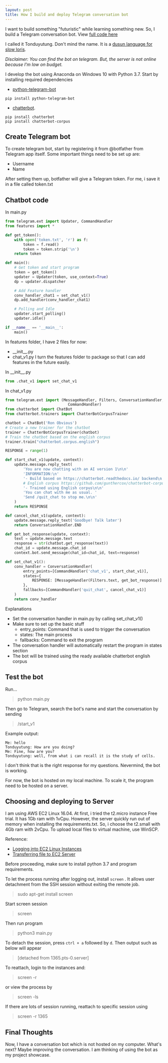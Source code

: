 ```yaml
---
layout: post
title: How I build and deploy Telegram conversation bot
---
```


I want to build something "futuristic" while learning something new. So, I build a Telegram conversation bot. View [full code here](https://github.com/devennn/tonduyutung-bot)

I called it Tonduyutung. Don't mind the name. It is a [dusun language for slow loris](https://glosbe.com/dtp/en/tonduyutung). 

_Disclaimer: You can find the bot on telegram. But, the server is not online because I'm low on budget._

I develop the bot using Anaconda on Windows 10 with Python 3.7. Start by installing required dependencies

- [python-telegram-bot](https://python-telegram-bot.readthedocs.io/en/stable/)

```
pip install python-telegram-bot
```

- [chatterbot](https://chatterbot.readthedocs.io/en/stable/). 

```
pip install chatterbot
pip install chatterbot-corpus
```

## Create Telegram bot

To create telegram bot, start by registering it from @botfather from Telegram app itself. Some important things need to be set up are:

- Username
- Name

After setting them up, botfather will give a Telegram token. For me, i save it in a file called token.txt


## Chatbot code

In main.py

```python
from telegram.ext import Updater, CommandHandler
from features import *

def get_token():
    with open('token.txt', 'r') as f:
        token = f.read()
        token = token.strip('\n')
    return token

def main():
    # Get token and start program
    token = get_token()
    updater = Updater(token, use_context=True)
    dp = updater.dispatcher

    # Add Feature handler
    conv_handler_chat1 = set_chat_v1()
    dp.add_handler(conv_handler_chat1)

    # Polling and Idle
    updater.start_polling()
    updater.idle()

if __name__ == '__main__':
    main()
```

In features folder, I have 2 files for now:
- \_\_init\_\_.py
- chat_v1.py
I turn the features folder to package so that I can add features in the future easily.

In \_\_init\_\_.py
```python
from .chat_v1 import set_chat_v1
```

In chat_v1.py
```python
from telegram.ext import (MessageHandler, Filters, ConversationHandler,
                            CommandHandler)
from chatterbot import ChatBot
from chatterbot.trainers import ChatterBotCorpusTrainer

chatbot = ChatBot('Ron Obvious')
# Create a new trainer for the chatbot
trainer = ChatterBotCorpusTrainer(chatbot)
# Train the chatbot based on the english corpus
trainer.train("chatterbot.corpus.english")

RESPONSE = range(1)

def start_chat_v1(update, context):
    update.message.reply_text(
        'You are now chatting with an AI version 1\n\n'
        'INFORMATION:\n'
        '- Build based on https://chatterbot.readthedocs.io/ backend\n'
        # English corpus https://github.com/gunthercox/chatterbot-corpus/
        '- Trained using English corpus\n\n'
        'You can chat with me as usual. '
        'Send /quit_chat to stop me.\n\n'
    )
    return RESPONSE

def cancel_chat_v1(update, context):
    update.message.reply_text('Goodbye! Talk later')
    return ConversationHandler.END

def get_bot_response(update, context):
    text = update.message.text
    response = str(chatbot.get_response(text))
    chat_id = update.message.chat_id
    context.bot.send_message(chat_id=chat_id, text=response)

def set_chat_v1():
    conv_handler = ConversationHandler(
        entry_points=[CommandHandler('chat_v1', start_chat_v1)],
        states={
            RESPONSE: [MessageHandler(Filters.text, get_bot_response)]
        },
        fallbacks=[CommandHandler('quit_chat', cancel_chat_v1)]
    )
    return conv_handler
```

Explanations
- Set the conversation handler in main.py by calling set_chat_v1()
- Make sure to set up the basic stuff
    - entry_points: Command that is used to trigger the conversation
    - states: The main process
    - fallbacks: Command to exit the program
- The conversation handler will automatically restart the program in states section
- The bot will be trained using the ready available chatterbot english corpus

## Test the bot

Run...
> python main.py

Then go to Telegram, search the bot's name and start the conversation by sending
> /start_v1

Example output:
```
Me: hello
Tonduyutung: How are you doing?
Me: Fine, how are you?
Tonduyutung: well, from what i can recall it is the study of cells.
```
I don't think that is the right response for my questions. Nevermind, the bot is working.

For now, the bot is hosted on my local machine. To scale it, the program need to be hosted on a server. 

## Choosing and deploying to Server

I am using AWS EC2 Linux 16.04. At first, i tried the t2.micro instance Free trial. It has 1Gb ram with 1vCpu. However, the server quickly run out of memory when installing the requirements.txt. So, i choose the t2.small with 4Gb ram with 2vCpu. To upload local files to virtual machine, use WinSCP.

Reference:
- [Logging into EC2 Linux Instances](https://docs.aws.amazon.com/AWSEC2/latest/UserGuide/AccessingInstancesLinux.html)
- [Transferring file to EC2 Server](https://winscp.net/eng/docs/guide_amazon_ec2)

Before proceeding, make sure to install python 3.7 and program requirements.

To let the process running after logging out, install ```screen``` . It allows user detachment from the SSH session without exiting the remote job.
> sudo apt-get install screen

Start screen session
> screen

Then run program
> python3 main.py

To detach the session, press ```ctrl + a``` followed by ```d```.
Then output such as below will appear
> [detached from 1365.pts-0.server]

To reattach, login to the instances and:
> screen -r

or view the process by
> screen -ls

If there are lots of session running, reattach to specific session using
> screen -r 1365

## Final Thoughts

Now, I have a conversation bot which is not hosted on my computer. What's next? Maybe improving the conversation. I am thinking of using the bot as my project showcase.
